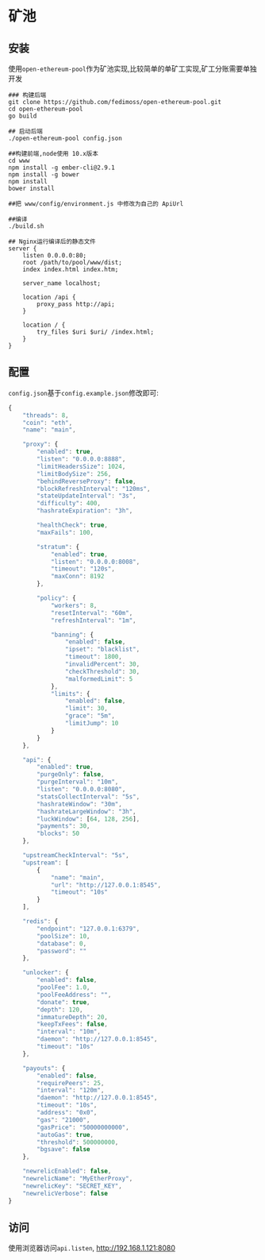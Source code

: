 # 矿池

## 安装

使用`open-ethereum-pool`作为矿池实现,比较简单的单矿工实现,矿工分账需要单独开发

    ### 构建后端
    git clone https://github.com/fedimoss/open-ethereum-pool.git
    cd open-ethereum-pool
    go build
    
    ## 启动后端
    ./open-ethereum-pool config.json
    
    ##构建前端,node使用 10.x版本
    cd www
    npm install -g ember-cli@2.9.1
    npm install -g bower
    npm install
    bower install
    
    ##把 www/config/environment.js 中修改为自己的 ApiUrl
    
    ##编译
    ./build.sh
    
    ## Nginx运行编译后的静态文件
    server {
    	listen 0.0.0.0:80;
    	root /path/to/pool/www/dist;
    	index index.html index.htm;
    
    	server_name localhost;
    
    	location /api {
    		proxy_pass http://api;
    	}
    
    	location / {
    		try_files $uri $uri/ /index.html;
    	}
    }

## 配置

`config.json`基于`config.example.json`修改即可:

```javascript
{
    "threads": 8,
    "coin": "eth",
    "name": "main",

    "proxy": {
        "enabled": true,
        "listen": "0.0.0.0:8888",
        "limitHeadersSize": 1024,
        "limitBodySize": 256,
        "behindReverseProxy": false,
        "blockRefreshInterval": "120ms",
        "stateUpdateInterval": "3s",
        "difficulty": 400,
        "hashrateExpiration": "3h",

        "healthCheck": true,
        "maxFails": 100,

        "stratum": {
            "enabled": true,
            "listen": "0.0.0.0:8008",
            "timeout": "120s",
            "maxConn": 8192
        },

        "policy": {
            "workers": 8,
            "resetInterval": "60m",
            "refreshInterval": "1m",

            "banning": {
                "enabled": false,
                "ipset": "blacklist",
                "timeout": 1800,
                "invalidPercent": 30,
                "checkThreshold": 30,
                "malformedLimit": 5
            },
            "limits": {
                "enabled": false,
                "limit": 30,
                "grace": "5m",
                "limitJump": 10
            }
        }
    },

    "api": {
        "enabled": true,
        "purgeOnly": false,
        "purgeInterval": "10m",
        "listen": "0.0.0.0:8080",
        "statsCollectInterval": "5s",
        "hashrateWindow": "30m",
        "hashrateLargeWindow": "3h",
        "luckWindow": [64, 128, 256],
        "payments": 30,
        "blocks": 50
    },

    "upstreamCheckInterval": "5s",
    "upstream": [
        {
            "name": "main",
            "url": "http://127.0.0.1:8545",
            "timeout": "10s"
        }
    ],

    "redis": {
        "endpoint": "127.0.0.1:6379",
        "poolSize": 10,
        "database": 0,
        "password": ""
    },

    "unlocker": {
        "enabled": false,
        "poolFee": 1.0,
        "poolFeeAddress": "",
        "donate": true,
        "depth": 120,
        "immatureDepth": 20,
        "keepTxFees": false,
        "interval": "10m",
        "daemon": "http://127.0.0.1:8545",
        "timeout": "10s"
    },

    "payouts": {
        "enabled": false,
        "requirePeers": 25,
        "interval": "120m",
        "daemon": "http://127.0.0.1:8545",
        "timeout": "10s",
        "address": "0x0",
        "gas": "21000",
        "gasPrice": "50000000000",
        "autoGas": true,
        "threshold": 500000000,
        "bgsave": false
    },

    "newrelicEnabled": false,
    "newrelicName": "MyEtherProxy",
    "newrelicKey": "SECRET_KEY",
    "newrelicVerbose": false
}
```

## 访问

使用浏览器访问`api.listen`, http://192.168.1.121:8080